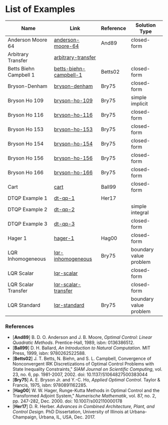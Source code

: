 # List of Examples

| Name | Link | Reference | Solution Type |
| ---- | ---- | ---- | ---- |
| Anderson Moore 64 | [anderson-moore-64](anderson-moore-64/) | And89 | closed-form |
| Arbitrary Transfer | [arbitrary-transfer](arbitrary-transfer/) | |
| Betts Biehn Campbell 1 | [betts-biehn-campbell-1](betts-biehn-campbell-1/) | Betts02 | closed-form |
| Bryson-Denham | [bryson-denham](bryson-denham/) | Bry75 | closed-form |
| Bryson Ho 109 | [bryson-ho-109](bryson-ho-109/) | Bry75 | simple implicit |
| Bryson Ho 116 | [bryson-ho-116](bryson-ho-116/) | Bry75 | closed-form |
| Bryson Ho 153 | [bryson-ho-153](bryson-ho-153/) | Bry75 | closed-form |
| Bryson Ho 154 | [bryson-ho-154](bryson-ho-154/) | Bry75 | closed-form |
| Bryson Ho 156 | [bryson-ho-156](bryson-ho-156/) | Bry75 | closed-form |
| Bryson Ho 166 | [bryson-ho-166](bryson-ho-166/) | Bry75 | closed-form |
| Cart | [cart](cart/) | Ball99 | closed-form |
| DTQP Example 1 | [dt-qp-1](dt-qp-1/) | Her17 | |
| DTQP Example 2 | [dt-qp-2](dt-qp-2/) | | simple integral |
| DTQP Example 3 | [dt-qp-3](dt-qp-3/) | | closed-form |
| Hager 1 | [hager-1](hager-1/) | Hag00 | closed-form |
| LQR Inhomogeneous | [lqr-inhomogeneous](lqr-inhomogeneous/) | Bry75 | boundary value problem |
| LQR Scalar | [lqr-scalar](lqr-scalar/) | | closed-form |
| LQR Scalar Transfer | [lqr-scalar-transfer](lqr-scalar-transfer/) | | closed-form |
| LQR Standard | [lqr-standard](lqr-standard/) | Bry75 | boundary value problem |

### References
- [**And89**] B. D. O. Anderson and J. B. Moore, *Optimal Control: Linear Quadratic Methods*. Prentice-Hall, 1989, isbn: 0136386512.
- [**Ball99**] D. H. Ballard, *An Introduction to Natural Computation*. MIT Press, 1999, isbn: 9780262522588.
- [**Betts02**] J. T. Betts, N. Biehn, and S. L. Campbell, Convergence of Nonconvergent IRK Discretizations of Optimal Control Problems with State Inequality Constraints," *SIAM Journal on Scientific Computing*, vol. 23, no. 6, pp. 1981-2007, 2002. doi: 10.1137/S1064827500383044
- [**Bry75**] A. E. Bryson Jr. and Y.-C. Ho, *Applied Optimal Control*. Taylor & Francis, 1975, isbn: 9780891162285.
- [**Hag00**] W. W. Hager, Runge-Kutta Methods in Optimal Control and the Transformed Adjoint System," *Numerische Mathematik*, vol. 87, no. 2, pp. 247-282, Dec. 2000. doi: 10.1007/s002110000178
- [**Her17**] D. R. Herber. *Advances in Combined Architecture, Plant, and Control Design.* PhD Dissertation, University of Illinois at Urbana-Champaign, Urbana, IL, USA, Dec. 2017.

<!-- Something about DTQP_template.m -->
